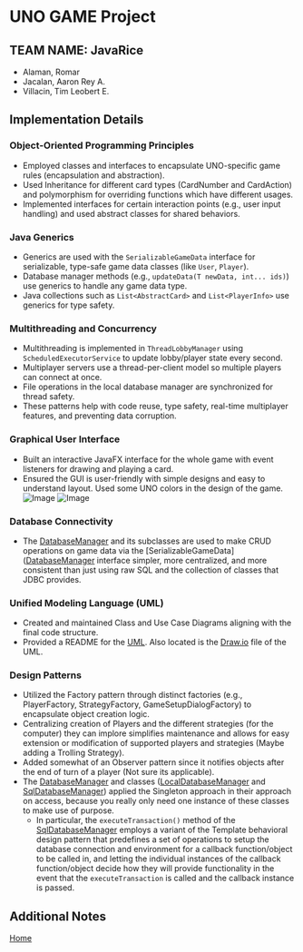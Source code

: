# UNO GAME Project

## TEAM NAME: JavaRice
- Alaman, Romar
- Jacalan, Aaron Rey A.
- Villacin, Tim Leobert E.

## Implementation Details

### Object-Oriented Programming Principles
- Employed classes and interfaces to encapsulate UNO-specific game rules (encapsulation and abstraction).
- Used Inheritance for different card types (CardNumber and CardAction) and polymorphism for overriding functions which have different usages.
- Implemented interfaces for certain interaction points (e.g., user input handling) and used abstract classes for shared behaviors.

### Java Generics
- Generics are used with the `SerializableGameData` interface for serializable, type-safe game data classes (like `User`, `Player`).
- Database manager methods (e.g., `updateData(T newData, int... ids)`) use generics to handle any game data type.
- Java collections such as `List<AbstractCard>` and `List<PlayerInfo>` use generics for type safety.

### Multithreading and Concurrency
- Multithreading is implemented in `ThreadLobbyManager` using `ScheduledExecutorService` to update lobby/player state every second.
- Multiplayer servers use a thread-per-client model so multiple players can connect at once.
- File operations in the local database manager are synchronized for thread safety.
- These patterns help with code reuse, type safety, real-time multiplayer features, and preventing data corruption.

### Graphical User Interface
- Built an interactive JavaFX interface for the whole game with event listeners for drawing and playing a card.
- Ensured the GUI is user-friendly with simple designs and easy to understand layout. Used some UNO colors in the design of the game.
![Image](https://github.com/user-attachments/assets/287f918a-a0bd-4074-b276-b67e9b98bb82)
  ![Image](https://github.com/user-attachments/assets/1b5a17eb-b42e-4d26-ae0b-5532e11e652f)

### Database Connectivity
- The [DatabaseManager](src/main/java/com/example/javarice_capstone/javarice_capstone/database/DatabaseManager.java) and its subclasses are used to make CRUD operations on game data via the [SerializableGameData]([DatabaseManager](src/main/java/com/example/javarice_capstone/javarice_capstone/datatypes/SerializableGameData.java) interface simpler, more centralized, and more consistent than just using raw SQL and the collection of classes that JDBC provides. 

### Unified Modeling Language (UML)
- Created and maintained Class and Use Case Diagrams aligning with the final code structure.
- Provided a README for the [UML](UML.md). Also located is the [Draw.io](UML/JavaRice_UML_Part1.drawio) file of the UML.

### Design Patterns
- Utilized the Factory pattern through distinct factories (e.g., PlayerFactory, StrategyFactory, GameSetupDialogFactory) to encapsulate object creation logic.
- Centralizing creation of Players and the different strategies (for the computer) they can implore simplifies maintenance and allows for easy extension or modification of supported players and strategies (Maybe adding a Trolling Strategy).
- Added somewhat of an Observer pattern since it notifies objects after the end of turn of a player (Not sure its applicable).
- The [DatabaseManager](src/main/java/com/example/javarice_capstone/javarice_capstone/database/DatabaseManager.java) and classes ([LocalDatabaseManager](src/main/java/com/example/javarice_capstone/javarice_capstone/database/local/LocalDatabaseManager.java) and [SqlDatabaseManager](src/main/java/com/example/javarice_capstone/javarice_capstone/database/mysql/SqlDatabaseManager.java)) applied the Singleton approach in their approach on access, because you really only need one instance of these classes to make use of purpose.
  - In particular, the `executeTransaction()` method of the [SqlDatabaseManager](src/main/java/com/example/javarice_capstone/javarice_capstone/database/mysql/SqlDatabaseManager.java) employs a variant of the Template behavioral design pattern that predefines a set of operations to setup the database connection and environment for a callback function/object to be called in, and letting the individual instances of the callback function/object decide how they will provide functionality in the event that the `executeTransaction` is called and the callback instance is passed.


## Additional Notes
[Home](docs/home.md)